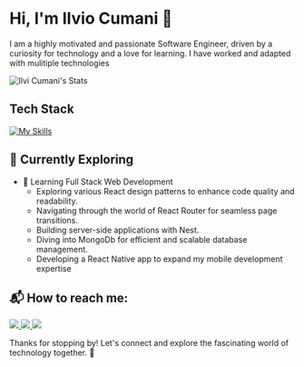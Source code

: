 # Hi, I'm Ilvio Cumani 👋

I am a highly motivated and passionate Software Engineer, driven by a curiosity for technology and a love for learning. I have worked and adapted with mulitiple technologies 

![Ilvi Cumani's Stats](https://github-readme-stats.vercel.app/api?username=IlviCumani&theme=react&show_icons=true&hide_border=true&count_private=true)


## Tech Stack
[![My Skills](https://skillicons.dev/icons?i=react,redux,js,typescript,html,css,scss,tailwind,bootstrap,vite,npm,nodejs,nextjs,nestjs,mongodb,postman,figma,java,python,opencv,firebase,mysql,postgres,c,cpp,unreal)](https://skillicons.dev)

## 🌱 Currently Exploring

- 🚀 Learning Full Stack Web Development
  - Exploring various React design patterns to enhance code quality and readability.
  - Navigating through the world of React Router for seamless page transitions.
  - Building server-side applications with Nest.
  - Diving into MongoDb for efficient and scalable database management.
  - Developing a React Native app to expand my mobile development expertise

## 📬 How to reach me:

  <a href="https://www.linkedin.com/in/ilvio-cumani-669788239/" style="text-decorations:none; color:inherit;">
	<img src="https://skillicons.dev/icons?i=linkedin"/>
  </a>
	
  <a href="https://mail.google.com/mail/?view=cm&fs=1&to=ilvicumani@gmail.com" style="text-decorations:none; color:inherit;" >
    <img src="https://skillicons.dev/icons?i=gmail"/>
  </a>

  <a href="https://stackoverflow.com/users/24251157/ilvi-cumani" style="text-decorations:none; color:inherit;" >
    <img src="https://skillicons.dev/icons?i=stackoverflow"/>
  </a>


  



Thanks for stopping by! Let's connect and explore the fascinating world of technology together. 🚀



<!--

Here are some ideas to get you started:
  ## 🔗 Connect with me in other social medias:
  
  <a href="https://discord.com/users/948288889653698571" >
    <img src="https://skillicons.dev/icons?i=discord"/>
  </a>

 <a href='https://www.instagram.com/ilv_cumani/' >
    <img src="https://skillicons.dev/icons?i=instagram"/>
  </a>

- 🔭 I’m currently working on ...
- 🌱 I’m currently learning ...
- 👯 I’m looking to collaborate on ...
- 🤔 I’m looking for help with ...
- 😄 Pronouns: ...
- ⚡ Fun fact: ...
-->
